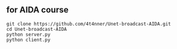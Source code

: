 ## for AIDA course

```
git clone https://github.com/4t4nner/Unet-broadcast-AIDA.git
cd Unet-broadcast-AIDA
python server.py
python client.py
```